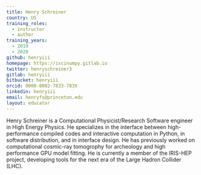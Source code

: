 ```yaml
---
title: Henry Schreiner
country: US
training_roles:
  - instructor
  - author
training_years:
  - 2019
  - 2020
github: henryiii
homepage: https://iscinumpy.gitlab.io
twitter: henryschreiner3
gitlab: henryiii
bitbucket: henryiii
orcid: 0000-0002-7833-783X
linkedin: henryiii
email: henryfs@princeton.edu
layout: educator
---
```


Henry Schreiner is a Computational Physicist/Research Software engineer in High
Energy Physics. He specializes in the interface between high-performance
compiled codes and interactive computation in Python, in software distribution,
and in interface design. He has previously worked on computational cosmic-ray
tomogrophy for archeology and high performance GPU model fitting. He is
currently a member of the IRIS-HEP project, developing tools for the next era of
the Large Hadron Collider (LHC).
